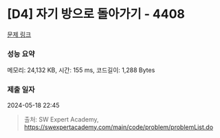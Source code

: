 # [D4] 자기 방으로 돌아가기 - 4408 

[문제 링크](https://swexpertacademy.com/main/code/problem/problemDetail.do?contestProbId=AWNcJ2sapZMDFAV8) 

### 성능 요약

메모리: 24,132 KB, 시간: 155 ms, 코드길이: 1,288 Bytes

### 제출 일자

2024-05-18 22:45



> 출처: SW Expert Academy, https://swexpertacademy.com/main/code/problem/problemList.do